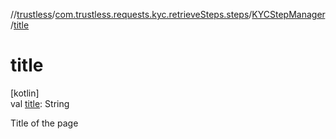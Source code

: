 //[trustless](../../../index.md)/[com.trustless.requests.kyc.retrieveSteps.steps](../index.md)/[KYCStepManager](index.md)/[title](title.md)

# title

[kotlin]\
val [title](title.md): String

Title of the page
